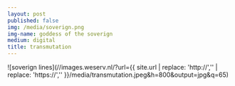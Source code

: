 ```yaml
---
layout: post
published: false
img: /media/soverign.png
img-name: goddess of the soverign
medium: digital
title: transmutation
--- 
```



![soverign lines](//images.weserv.nl/?url={{ site.url | replace: 'http://','' | replace: 'https://','' }}/media/transmutation.jpeg&h=800&output=jpg&q=65)
